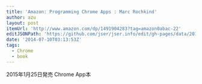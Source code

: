 ```yaml
---
title: 'Amazon: Programming Chrome Apps : Marc Rochkind'
author: azu
layout: post
itemUrl: 'http://www.amazon.com/dp/1491904283?tag=amazon0abac-22'
editJSONPath: 'https://github.com/jser/jser.info/edit/gh-pages/data/2014/07/index.json'
date: '2014-07-10T03:13:53Z'
tags:
  - Chrome
  - book
---
```

2015年1月25日発売
Chrome App本
